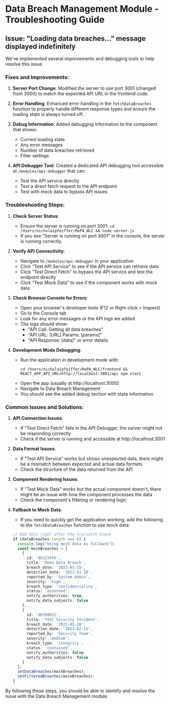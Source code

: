 # Data Breach Management Module - Troubleshooting Guide

## Issue: "Loading data breaches..." message displayed indefinitely

We've implemented several improvements and debugging tools to help resolve this issue:

### Fixes and Improvements:

1. **Server Port Change**: Modified the server to use port 3001 (changed from 3000) to match the expected API URL in the frontend code.

2. **Error Handling**: Enhanced error handling in the `fetchDataBreaches` function to properly handle different response types and ensure the loading state is always turned off.

3. **Debug Information**: Added debugging information to the component that shows:
   - Current loading state
   - Any error messages
   - Number of data breaches retrieved
   - Filter settings

4. **API Debugger Tool**: Created a dedicated API debugging tool accessible at `/modules/api-debugger` that can:
   - Test the API service directly
   - Test a direct fetch request to the API endpoint
   - Test with mock data to bypass API issues

### Troubleshooting Steps:

1. **Check Server Status**:
   - Ensure the server is running on port 3001: `cd /Users/nicholaipfeiffer/RoPA_WLC && node server.js`
   - If you see "Server is running on port 3001" in the console, the server is running correctly.

2. **Verify API Connectivity**:
   - Navigate to `/modules/api-debugger` in your application
   - Click "Test API Service" to see if the API service can retrieve data
   - Click "Test Direct Fetch" to bypass the API service and test the endpoint directly
   - Click "Test Mock Data" to see if the component works with mock data

3. **Check Browser Console for Errors**:
   - Open your browser's developer tools (F12 or Right-click > Inspect)
   - Go to the Console tab
   - Look for any error messages or the API logs we added
   - The logs should show:
     - "API Call: Getting all data breaches"
     - "API URL: [URL] Params: [params]"
     - "API Response: [data]" or error details

4. **Development Mode Debugging**:
   - Run the application in development mode with:
     ```
     cd /Users/nicholaipfeiffer/RoPA_WLC/frontend && REACT_APP_API_URL=http://localhost:3001/api npm start
     ```
   - Open the app (usually at http://localhost:3000)
   - Navigate to Data Breach Management
   - You should see the added debug section with state information

### Common Issues and Solutions:

1. **API Connection Issues**:
   - If "Test Direct Fetch" fails in the API Debugger, the server might not be responding correctly
   - Check if the server is running and accessible at http://localhost:3001

2. **Data Format Issues**:
   - If "Test API Service" works but shows unexpected data, there might be a mismatch between expected and actual data formats
   - Check the structure of the data returned from the API

3. **Component Rendering Issues**:
   - If "Test Mock Data" works but the actual component doesn't, there might be an issue with how the component processes the data
   - Check the component's filtering or rendering logic

4. **Fallback to Mock Data**:
   - If you need to quickly get the application working, add the following to the `fetchDataBreaches` function to use mock data:
   ```typescript
   // Add this right after the try/catch block
   if (dataBreaches.length === 0) {
     console.log("Using mock data as fallback");
     const mockBreaches = [
       {
         id: 'db123456',
         title: 'Demo Data Breach',
         breach_date: '2023-01-15',
         detection_date: '2023-01-20',
         reported_by: 'System Admin',
         severity: 'high',
         breach_type: 'confidentiality',
         status: 'assessed',
         notify_authorities: true,
         notify_data_subjects: false
       },
       {
         id: 'db789012',
         title: 'Test Security Incident',
         breach_date: '2023-02-10',
         detection_date: '2023-02-12',
         reported_by: 'Security Team',
         severity: 'medium',
         breach_type: 'integrity',
         status: 'contained',
         notify_authorities: false,
         notify_data_subjects: false
       }
     ];
     setDataBreaches(mockBreaches);
     setFilteredBreaches(mockBreaches);
   }
   ```

By following these steps, you should be able to identify and resolve the issue with the Data Breach Management module. 